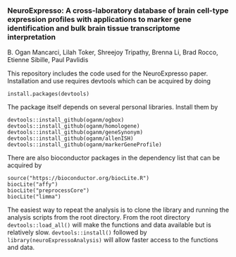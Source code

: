 ### NeuroExpresso: A cross-laboratory database of brain cell-type expression profiles with applications to marker gene identification and bulk brain tissue transcriptome interpretation


B. Ogan Mancarci, Lilah Toker, Shreejoy Tripathy, Brenna Li, Brad Rocco, Etienne Sibille, Paul Pavlidis

This repository includes the code used for the NeuroExpresso paper. Installation and use requires devtools which can be acquired by doing

```
install.packages(devtools)

```

The package itself depends on several personal libraries. Install them by
```
devtools::install_github(oganm/ogbox)
devtools::install_github(oganm/homologene)
devtools::install_github(oganm/geneSynonym)
devtools::install_github(oganm/allenISH)
devtools::install_github(oganm/markerGeneProfile)
```

There are also bioconductor packages in the dependency list that can be acquired by
```
source("https://bioconductor.org/biocLite.R")
biocLite("affy")
biocLite("preprocessCore")
biocLite("limma")
```

The easiest way to repeat the analysis is to clone the library and running the analysis scripts from the root directory. From the root directory `devtools::load_all()` will make the functions and data available but is relatively slow. `devtools::install()` followed by `library(neuroExpressoAnalysis)` will allow faster access to the functions and data.